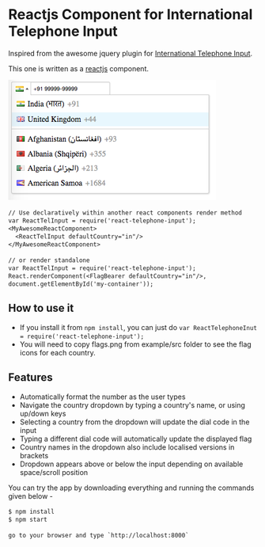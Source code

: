 Reactjs Component for International Telephone Input
===================================================

Inspired from the awesome jquery plugin for <a href="https://github.com/Bluefieldscom/intl-tel-input" target="_blank">International Telephone Input</a>.


This one is written as a [reactjs](http://facebook.github.io/react/) component.

![How it looks](/images/react-telephone-number-screenshot.png?raw=true "How it looks")

```
// Use declaratively within another react components render method
var ReactTelInput = require('react-telephone-input');
<MyAwesomeReactComponent>
  <ReactTelInput defaultCountry="in"/>
</MyAwesomeReactComponent>

// or render standalone
var ReactTelInput = require('react-telephone-input');
React.renderComponent(<FlagBearer defaultCountry="in"/>, document.getElementById('my-container'));
```

## How to use it
- If you install it from `npm install`, you can just do `var ReactTelephoneInut = require('react-telephone-input');`
- You will need to copy flags.png from example/src folder to see the flag icons for each country.

## Features
* Automatically format the number as the user types
* Navigate the country dropdown by typing a country's name, or using up/down keys
* Selecting a country from the dropdown will update the dial code in the input
* Typing a different dial code will automatically update the displayed flag
* Country names in the dropdown also include localised versions in brackets
* Dropdown appears above or below the input depending on available space/scroll position

You can try the app by downloading everything and running the commands given below -

```
$ npm install
$ npm start

go to your browser and type `http://localhost:8000`
```

